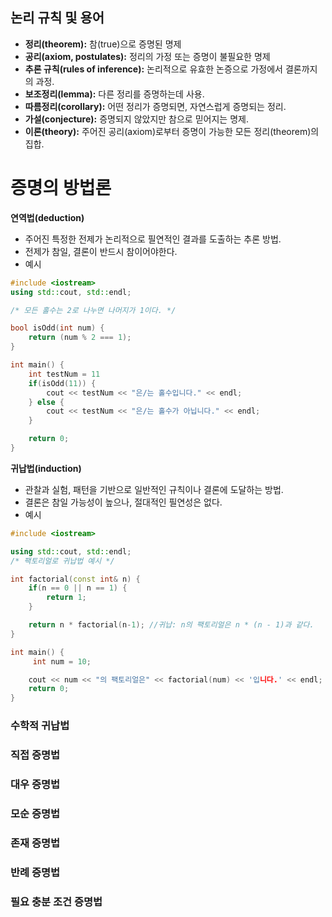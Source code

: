 ## 논리 규칙 및 용어
- **정리(theorem):** 참(true)으로 증명된 명제
- **공리(axiom, postulates):** 정리의 가정 또는 증명이 불필요한 명제 
- **추론 규칙(rules of inference):** 논리적으로 유효한 논증으로 가정에서 결론까지의 과정.
- **보조정리(lemma):** 다른 정리를 증명하는데 사용.
- **따름정리(corollary):** 어떤 정리가 증명되면, 자연스럽게 증명되는 정리.
- **가설(conjecture):**  증명되지 않았지만 참으로 믿어지는 명제.
- **이론(theory):** 주어진 공리(axiom)로부터 증명이 가능한 모든 정리(theorem)의 집합.


# 증명의 방법론


**연역법(deduction)**
 - 주어진 특정한 전제가 논리적으로 필연적인 결과를 도출하는 추론 방법.
- 전제가 참일, 결론이 반드시 참이어야한다.
- 예시


```cpp
#include <iostream>
using std::cout, std::endl;

/* 모든 홀수는 2로 나누면 나머지가 1이다. */

bool isOdd(int num) {
	return (num % 2 === 1);
}

int main() {
	int testNum = 11
	if(isOdd(11)) {
		cout << testNum << "은/는 홀수입니다." << endl;
	} else {
		cout << testNum << "은/는 홀수가 아닙니다." << endl;
	}

	return 0;
}
```

**귀납법(induction)**
- 관찰과 실험, 패턴을 기반으로 일반적인 규칙이나 결론에 도달하는 방법.
- 결론은 참일 가능성이 높으나, 절대적인 필연성은 없다. 
- 예시

```cpp
#include <iostream>

using std::cout, std::endl;
/* 팩토리얼로 귀납법 예시 */

int factorial(const int& n) {
	if(n == 0 || n == 1) {
		return 1;
	}

	return n * factorial(n-1); //귀납: n의 팩토리얼은 n * (n - 1)과 같다.
}

int main() {
	 int num = 10;

	cout << num << "의 팩토리얼은" << factorial(num) << '입니다.' << endl;
	return 0;
}
```


### 수학적 귀납법

### 직접 증명법

### 대우 증명법

### 모순 증명법

### 존재 증명법

### 반례 증명법

### 필요 충분 조건 증명법